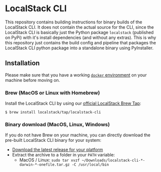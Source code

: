 LocalStack CLI
=======================

This repository contains building instructions for binary builds of the LocalStack CLI.
It does not contain the actual source for the CLI, since the LocalStack CLI is basically just the Python package `localstack` (published on PyPi) with it's install dependencies (and without any extras).
This is why this repository just contains the build config and pipeline that packages the LocalStack CLI python package into a standalone binary using PyInstaller.

## Installation
Please make sure that you have a working [`docker` environment](https://docs.docker.com/get-docker/) on your machine before moving on.

### Brew (MacOS or Linux with Homebrew)
Install the LocalStack CLI by using our [official LocalStack Brew Tap](https://github.com/localstack/homebrew-tap):
```
$ brew install localstack/tap/localstack-cli
```

### Binary download (MacOS, Linux, Windows)
If you do not have Brew on your machine, you can directly download the pre-built LocalStack CLI binary for your system:
- [Download the latest release for your platform](https://github.com/localstack/localstack-cli/releases/latest)
- Extract the archive to a folder in your `PATH` variable:
  - MacOS / Linux: ```sudo tar xvzf ~/Downloads/localstack-cli-*-darwin-*-onefile.tar.gz -C /usr/local/bin```